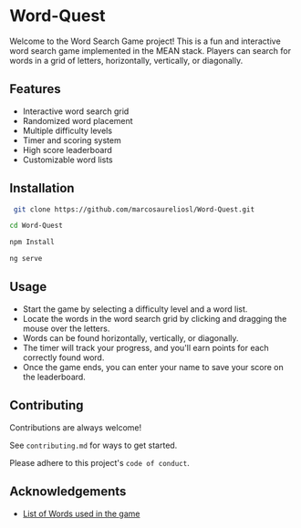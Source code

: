 
# Word-Quest

Welcome to the Word Search Game project! This is a fun and interactive word search game implemented in the MEAN stack. Players can search for words in a grid of letters, horizontally, vertically, or diagonally.




## Features

- Interactive word search grid
- Randomized word placement
- Multiple difficulty levels
- Timer and scoring system
- High score leaderboard
- Customizable word lists


## Installation


```bash
 git clone https://github.com/marcosaureliosl/Word-Quest.git
```

```bash
cd Word-Quest
```

```bash
npm Install
```

```bash
ng serve
```
## Usage

* Start the game by selecting a difficulty level and a word list.
* Locate the words in the word search grid by clicking and dragging the mouse over the letters.
* Words can be found horizontally, vertically, or diagonally.
* The timer will track your progress, and you'll earn points for each correctly found word.
* Once the game ends, you can enter your name to save your score on the leaderboard.




## Contributing

Contributions are always welcome!

See `contributing.md` for ways to get started.

Please adhere to this project's `code of conduct`.

## Acknowledgements

 - [List of Words used in the game]()

